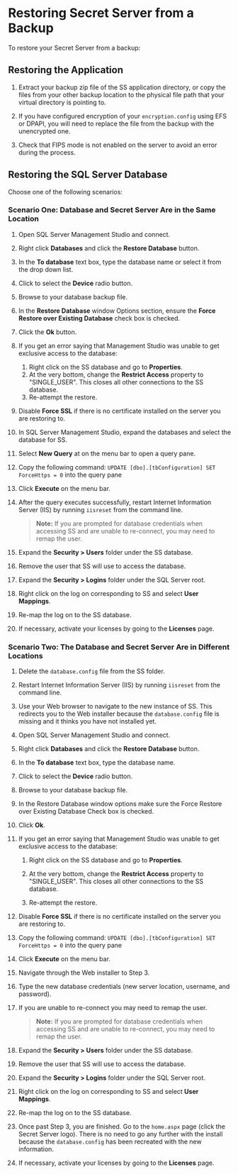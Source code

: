 [title]: # (Restoring Secret Server from a Backup)
[tags]: # (Backup,Restore)
[priority]: # (1000)

# Restoring Secret Server from a Backup

To restore your Secret Server from a backup:

## Restoring the Application

1. Extract your backup zip file of  the SS application directory, or copy the files from your other backup location to the physical file path that your virtual directory is pointing to.

1. If you have configured encryption of your `encryption.config` using EFS or DPAPI, you will need to replace the file from the backup with the unencrypted one.

1. Check that FIPS mode is not enabled on the server to avoid an error during the process.

## Restoring the SQL Server Database

Choose one of the following scenarios:

### Scenario One: Database and Secret Server Are in the Same Location

1. Open SQL Server Management Studio and connect.

1. Right click **Databases** and click the **Restore Database** button.

1. In the **To database** text box, type the database name or select it from the drop down list.

1. Click to select the **Device** radio button.

1. Browse to your database backup file.

1. In the **Restore Database** window Options section, ensure the **Force Restore over Existing Database** check box is checked.

1. Click the **Ok** button.

1. If you get an error saying that Management Studio was unable to get exclusive access to the database:

   1. Right click on the SS database and go to **Properties**.
   1. At the very bottom, change the **Restrict Access** property to "SINGLE_USER". This closes all other connections to the SS database.
   1. Re-attempt the restore.

1. Disable **Force SSL** if there is no certificate installed on the server you are restoring to.

1. In SQL Server Management Studio, expand the databases and select the database for SS.

1. Select **New Query** at on the menu bar to open a query pane.

1. Copy the following command: `UPDATE [dbo].[tbConfiguration] SET ForceHttps = 0` into the query pane

1. Click **Execute** on the menu bar.

1. After the query executes successfully, restart Internet Information Server (IIS) by running `iisreset` from the command line.

    > **Note:** If you are prompted for database credentials when accessing SS and are unable to re-connect, you may need to remap the user.

1. Expand the **Security \> Users** folder under the SS database.

1. Remove the user that SS will use to access the database.

1. Expand the **Security \> Logins** folder under the SQL Server root.

1. Right click on the log on corresponding to SS and select **User Mappings**.

1. Re-map the log on to the SS database.

1. If necessary, activate your licenses by going to the **Licenses** page.

### Scenario Two: The Database and Secret Server Are in Different Locations

1. Delete the `database.config` file from the SS folder.

1. Restart Internet Information Server (IIS) by running `iisreset` from the command line.

1. Use your Web browser to navigate to the new instance of SS. This redirects you to the Web installer because the `database.config` file is missing and it thinks you have not installed yet.

1. Open SQL Server Management Studio and connect.

1. Right click **Databases** and click the **Restore Database** button.

1. In the **To database** text box, type the database name.

1. Click to select the **Device** radio button.

1. Browse to your database backup file.

1. In the Restore Database window options make sure the Force Restore over Existing Database Check box is checked.

1. Click **Ok**.

1. If you get an error saying that Management Studio was unable to get exclusive access to the database:

   1. Right click on the SS database and go to **Properties**.

   1. At the very bottom, change the **Restrict Access** property to "SINGLE_USER". This closes all other connections to the SS database.

   1. Re-attempt the restore.

1. Disable **Force SSL** if there is no certificate installed on the server you are restoring to.

1. Copy the following command: `UPDATE [dbo].[tbConfiguration] SET ForceHttps = 0` into the query pane

1. Click **Execute** on the menu bar.

1. Navigate through the Web installer to Step 3.

1. Type the new database credentials (new server location, username, and password).

1. If you are unable to re-connect you may need to remap the user.

      > **Note:** If you are prompted for database credentials when accessing SS and are unable to re-connect, you may need to remap the user.

1. Expand the **Security \> Users** folder under the SS database.

1. Remove the user that SS will use to access the database.

1. Expand the **Security \> Logins** folder under the SQL Server root.

1. Right click on the log on corresponding to SS and select **User Mappings**.

1. Re-map the log on to the SS database.

1. Once past Step 3, you are finished. Go to the `home.aspx` page (click the Secret Server logo). There is no need to go any further with the install because the `database.config` has been recreated with the new information.

1. If necessary, activate your licenses by going to the **Licenses** page.
